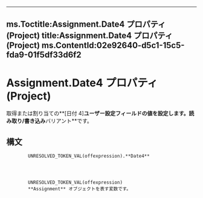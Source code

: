 

---
ms.Toctitle:Assignment.Date4 プロパティ (Project)
title:Assignment.Date4 プロパティ (Project)
ms.ContentId:02e92640-d5c1-15c5-fda9-01f5df33d6f2
---
# Assignment.Date4 プロパティ (Project)




取得または割り当ての**[日付 4]**ユーザー設定フィールドの値を設定します。読み取り/書き込み**バリアント**です。

## 構文

            UNRESOLVED_TOKEN_VAL(offexpression).**Date4**




            UNRESOLVED_TOKEN_VAL(offexpression)
            **Assignment** オブジェクトを表す変数です。




